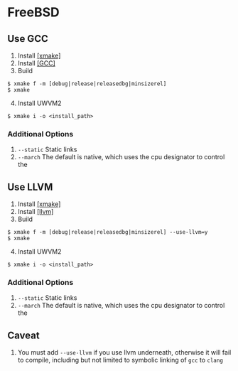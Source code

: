 # FreeBSD

## Use GCC
1. Install [[xmake]](https://github.com/xmake-io/xmake/)
2. Install [[GCC]](git://gcc.gnu.org/git/gcc.git)
3. Build
```shell
$ xmake f -m [debug|release|releasedbg|minsizerel]
$ xmake
```
4. Install UWVM2
```shell
$ xmake i -o <install_path>
```

### Additional Options
1. `--static` Static links
2. `--march` The default is native, which uses the cpu designator to control the

## Use LLVM
1. Install [[xmake]](https://github.com/xmake-io/xmake/)
2. Install [[llvm]](https://github.com/llvm/llvm-project/releases)
3. Build
```shell
$ xmake f -m [debug|release|releasedbg|minsizerel] --use-llvm=y
$ xmake
```
4. Install UWVM2
```shell
$ xmake i -o <install_path>
```

### Additional Options
1. `--static` Static links
2. `--march` The default is native, which uses the cpu designator to control the

## Caveat
1. You must add `--use-llvm` if you use llvm underneath, otherwise it will fail to compile, including but not limited to symbolic linking of `gcc` to `clang`
